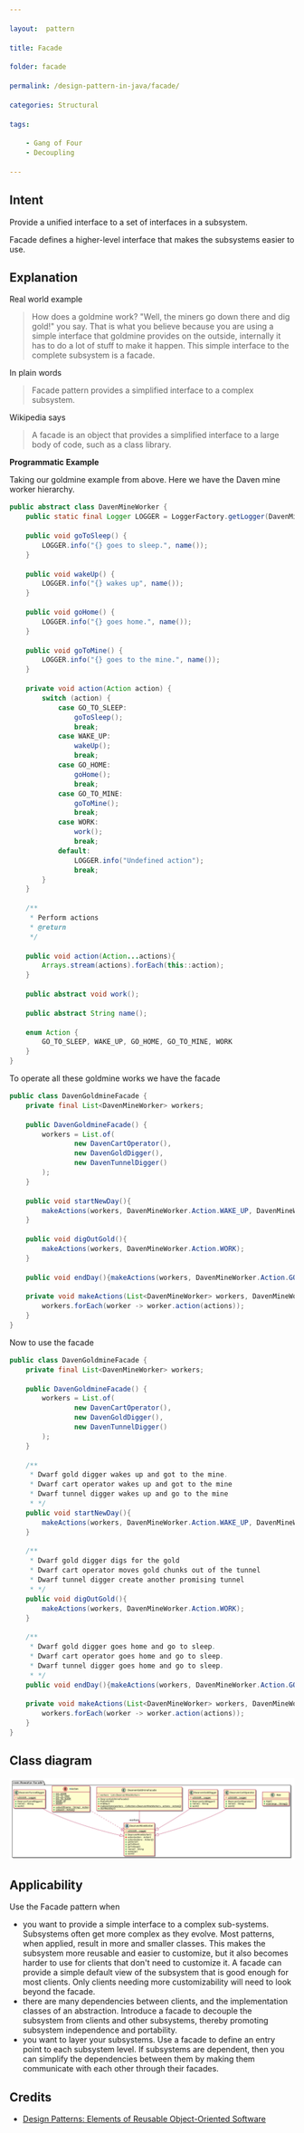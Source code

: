 ```yaml
---

layout:  pattern

title: Facade

folder: facade

permalink: /design-pattern-in-java/facade/

categories: Structural

tags:

	- Gang of Four
	- Decoupling

---
```




## Intent

Provide a unified interface to a set of interfaces in a subsystem.

Facade defines a higher-level interface that makes the subsystems easier to use. 

## Explanation

Real world example

> How does a goldmine work? "Well, the miners go down there and dig gold!" you say. That is what you believe because  you are using a simple interface that goldmine provides on the outside, internally it has to do a lot of stuff to make it happen. This simple interface to the complete subsystem is a facade.

In plain words

> Facade pattern provides a simplified interface to a complex subsystem.

Wikipedia says

> A facade is an object that provides a simplified interface to a large body of code, such as a class library.

**Programmatic  Example**

Taking our goldmine example from above. Here we have the Daven mine worker hierarchy. 

```java
public abstract class DavenMineWorker {
    public static final Logger LOGGER = LoggerFactory.getLogger(DavenMineWorker.class);

    public void goToSleep() {
        LOGGER.info("{} goes to sleep.", name());
    }

    public void wakeUp() {
        LOGGER.info("{} wakes up", name());
    }

    public void goHome() {
        LOGGER.info("{} goes home.", name());
    }

    public void goToMine() {
        LOGGER.info("{} goes to the mine.", name());
    }

    private void action(Action action) {
        switch (action) {
            case GO_TO_SLEEP:
                goToSleep();
                break;
            case WAKE_UP:
                wakeUp();
                break;
            case GO_HOME:
                goHome();
                break;
            case GO_TO_MINE:
                goToMine();
                break;
            case WORK:
                work();
                break;
            default:
                LOGGER.info("Undefined action");
                break;
        }
    }

    /**
     * Perform actions
     * @return
     */

    public void action(Action...actions){
        Arrays.stream(actions).forEach(this::action);
    }

    public abstract void work();

    public abstract String name();

    enum Action {
        GO_TO_SLEEP, WAKE_UP, GO_HOME, GO_TO_MINE, WORK
    }
}
```

To operate all these goldmine works we have the facade

```java
public class DavenGoldmineFacade {
    private final List<DavenMineWorker> workers;

    public DavenGoldmineFacade() {
        workers = List.of(
                new DavenCartOperator(),
                new DavenGoldDigger(),
                new DavenTunnelDigger()
        );
    }

    public void startNewDay(){
        makeActions(workers, DavenMineWorker.Action.WAKE_UP, DavenMineWorker.Action.GO_TO_MINE);
    }

    public void digOutGold(){
        makeActions(workers, DavenMineWorker.Action.WORK);
    }

    public void endDay(){makeActions(workers, DavenMineWorker.Action.GO_HOME, DavenMineWorker.Action.GO_TO_SLEEP);}

    private void makeActions(List<DavenMineWorker> workers, DavenMineWorker.Action... actions) {
        workers.forEach(worker -> worker.action(actions));
    }
}
```

Now to use the facade

```java
public class DavenGoldmineFacade {
    private final List<DavenMineWorker> workers;

    public DavenGoldmineFacade() {
        workers = List.of(
                new DavenCartOperator(),
                new DavenGoldDigger(),
                new DavenTunnelDigger()
        );
    }

    /**
     * Dwarf gold digger wakes up and got to the mine.
     * Dwarf cart operator wakes up and got to the mine
     * Dwarf tunnel digger wakes up and go to the mine
     * */
    public void startNewDay(){
        makeActions(workers, DavenMineWorker.Action.WAKE_UP, DavenMineWorker.Action.GO_TO_MINE);
    }

    /**
     * Dwarf gold digger digs for the gold
     * Dwarf cart operator moves gold chunks out of the tunnel
     * Dwarf tunnel digger create another promising tunnel
     * */
    public void digOutGold(){
        makeActions(workers, DavenMineWorker.Action.WORK);
    }

    /**
     * Dwarf gold digger goes home and go to sleep.
     * Dwarf cart operator goes home and go to sleep.
     * Dwarf tunnel digger goes home and go to sleep.
     * */
    public void endDay(){makeActions(workers, DavenMineWorker.Action.GO_HOME, DavenMineWorker.Action.GO_TO_SLEEP);}

    private void makeActions(List<DavenMineWorker> workers, DavenMineWorker.Action... actions) {
        workers.forEach(worker -> worker.action(actions));
    }
}
```

## Class diagram

![](./etc/facade.urm.png)



## Applicability

Use the Facade pattern when

* you want to provide a simple interface to a complex sub-systems. Subsystems often get more complex as they evolve. Most patterns, when applied, result in more and smaller classes. This makes the subsystem more reusable and easier to customize, but it also becomes harder to use for clients that don't need to customize it. A facade can provide a simple default view of the subsystem that is good enough for most clients. Only clients needing more customizability will need to look beyond the facade.
* there are many dependencies between clients, and the implementation classes of an abstraction. Introduce a facade to decouple the subsystem from clients and other subsystems, thereby promoting subsystem independence and portability.
* you want to layer your subsystems. Use a facade to define an entry point to each subsystem level. If subsystems are dependent, then you can simplify the dependencies between them by making them communicate with each other through their facades.

## Credits

* [Design Patterns: Elements of Reusable Object-Oriented Software](http://www.amazon.com/Design-Patterns-Elements-Reusable-Object-Oriented/dp/0201633612)

  

